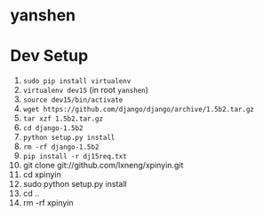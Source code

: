 yanshen
=======


Dev Setup
=======

1. `sudo pip install virtualenv`
2. `virtualenv dev15` (in root `yanshen`)
3. `source dev15/bin/activate`
4. `wget https://github.com/django/django/archive/1.5b2.tar.gz`
5. `tar xzf 1.5b2.tar.gz`
6. `cd django-1.5b2`
7. `python setup.py install`
8. `rm -rf django-1.5b2`
9. `pip install -r dj15req.txt`
10. git clone git://github.com/lxneng/xpinyin.git
11. cd xpinyin
12. sudo python setup.py install
13. cd ..
14. rm -rf xpinyin
